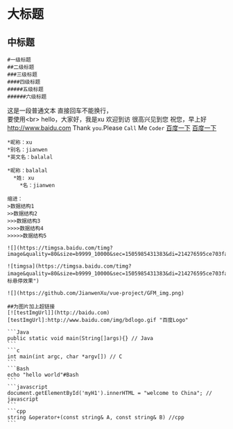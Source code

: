 大标题
===
中标题
------
    #一级标题
    ##二级标题
    ###三级标题
    ####四级标题
    #####五级标题
    ######六级标题
这是一段普通文本
直接回车不能换行，</br>
要使用\<br>
    hello，大家好，我是xu
    欢迎到访
    很高兴见到您
    祝您，早上好 http://www.baidu.com
    Thank `you`.Please `Call` Me `Coder`
    [百度一下](http://www.baidu.com)
    [百度一下](http://www.baidu.com"悬停显示")

    *昵称：xu
    *别名：jianwen
    *英文名：balalal

    *昵称：balalal
      *姓: xu
        *名：jianwen

    缩进：
    >数据结构1
    >>数据结构2
    >>>数据结构3
    >>>>数据结构4
    >>>>>数据结构5

    ![](https://timgsa.baidu.com/timg?image&quality=80&size=b9999_10000&sec=1505985431383&di=214276595ce703fae005993c5b908d61&imgtype=0&src=http%3A%2F%2Fp4.gexing.com%2FG1%2FM00%2F9C%2F83%2FrBACE1PeHKqieeVsAAB7iC1HB2Q756.jpg)

    ![timgsa](https://timgsa.baidu.com/timg?image&quality=80&size=b9999_10000&sec=1505985431383&di=214276595ce703fae005993c5b908d61&imgtype=0&src=http%3A%2F%2Fp4.gexing.com%2FG1%2FM00%2F9C%2F83%2FrBACE1PeHKqieeVsAAB7iC1HB2Q756.jpg"鼠标悬停效果")

    ![](https://github.com/JianwenXu/vue-project/GFM_img.png)

    ##为图片加上超链接
    [![testImgUrl]](http://baidu.com)
    [testImgUrl]:http://www.baidu.com/img/bdlogo.gif "百度Logo"

    ```Java
    public static void main(String[]args){} // Java
    ```
    ```c
    int main(int argc, char *argv[]) // C
    ```
    ```Bash
    echo "hello world"#Bash
    ```
    ```javascript
    document.getElementById('myH1').innerHTML = "welcome to China"; // javascript
    ```
    ```cpp
    string &operator+(const string& A, const string& B) //cpp
    ```


